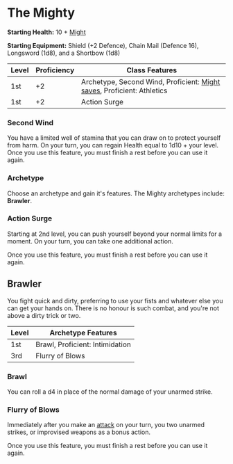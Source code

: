 # The Mighty

**Starting Health:** 10 + [Might](pages/characters/attributes.md?id=might)

**Starting Equipment:** Shield (+2 Defence), Chain Mail (Defence 16), Longsword (1d8), and a Shortbow (1d8)

| Level | Proficiency | Class Features  |
| ----  | ----------- |- |
| 1st   | +2          | Archetype, Second Wind, Proficient: [Might](pages/characters/attributes.md?id=might) [saves](rules/rolling.md?id=saves), Proficient: Athletics |
| 1st   | +2          | Action Surge |

### Second Wind

You have a limited well of stamina that you can draw on to protect yourself from harm. On your turn, you can regain Health equal to 1d10 + your level. Once you use this feature, you must finish a rest before you can use it again.

### Archetype

Choose an archetype and gain it's features. The Mighty archetypes include: **Brawler**.

### Action Surge

Starting at 2nd level, you can push yourself beyond your normal limits for a moment. On your turn, you can take one additional action.

Once you use this feature, you must finish a rest before you can use it again.

## Brawler

You fight quick and dirty, preferring to use your fists and whatever else you can get your hands on. There is no honour is such combat, and you're not above a dirty trick or two.

| Level | Archetype Features |
| ----  | ------------------ |
| 1st   | Brawl, Proficient: Intimidation |
| 3rd   | Flurry of Blows |

### Brawl

You can roll a d4 in place of the normal damage of your unarmed strike.

### Flurry of Blows

Immediately after you make an [attack](pages/combat/attacks) on your turn, you two unarmed strikes, or improvised weapons as a bonus action.

Once you use this feature, you must finish a rest before you can use it again.
